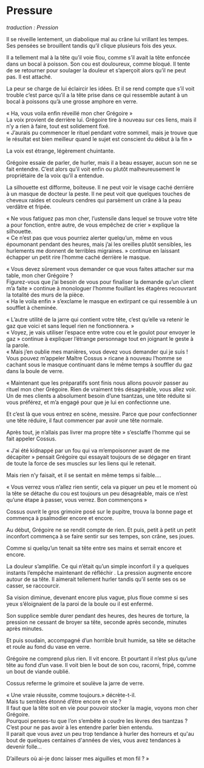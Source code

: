# Pressure

*traduction : Pression*



Il se réveille lentement, un diabolique mal au crâne lui vrillant les tempes. Ses pensées se brouillent tandis qu’il clique plusieurs fois des yeux. 

Il a tellement mal à la tête qu’il voie flou, comme s’il avait la tête enfoncée dans un bocal à poisson. Son cou est douloureux, comme bloqué. Il tente de se retourner pour soulager la douleur et s’aperçoit alors qu’il ne peut pas. Il est attaché.

La peur se charge de lui éclaircir les idées. Et il se rend compte que s’il voit trouble c’est parce qu’il a la tête prise dans ce qui ressemble autant à un bocal à poissons qu’à une grosse amphore en verre. 

« Ha, vous voila enfin réveillé mon cher Grégoire »  
La voix provient de derrière lui. Grégoire tire à nouveau sur ces liens, mais il n’y a rien à faire, tout est solidement fixé.  
« J’aurais pu commencer le rituel pendant votre sommeil, mais je trouve que le résultat est bien meilleur quand le sujet est conscient du début à la fin »  

La voix est étrange, légèrement chuintante. 

Grégoire essaie de parler, de hurler, mais il a beau essayer, aucun son ne se fait entendre. C’est alors qu’il voit enfin ou plutôt malheureusement le propriétaire de la voix qu’il a entendue. 

La silhouette est difforme, boiteuse. Il ne peut voir le visage caché derrière à un masque de docteur la peste. Il ne peut voit que quelques touches de cheveux raides et couleurs cendres qui parsèment un crâne à la peau verdâtre et fripée. 

« Ne vous fatiguez pas mon cher, l’ustensile dans lequel se trouve votre tête a pour fonction, entre autre, de vous empêchez de crier » explique la silhouette.  
« Ce n’est pas que vous pourriez alerter quelqu’un, même en vous époumonant pendant des heures, mais j’ai les oreilles plutôt sensibles, les hurlements me donnent de terribles migraines. » continue en laissant échapper un petit rire l’homme caché derrière le masque.

« Vous devez sûrement vous demander ce que vous faites attacher sur ma table, mon cher Grégoire ?   
Figurez-vous que j’ai besoin de vous pour finaliser la demande qu’un client m’a faite » continue à monologuer l’homme fouillant les étagères recouvrant la totalité des murs de la pièce.  
« Ha le voila enfin » s’exclame le masque en extirpant ce qui ressemble à un soufflet à cheminée.  

« L’autre utilité de la jarre qui contient votre tête, c’est qu’elle va retenir le gaz que voici et sans lequel rien ne fonctionnera. »  
« Voyez, je vais utiliser l’espace entre votre cou et le goulot pour envoyer le gaz » continue à expliquer l’étrange personnage tout en joignant le geste à la parole.  
« Mais j’en oublie mes manières, vous devez vous demander qui je suis ! Vous pouvez m’appeler Maître Cossus » ricane à nouveau l’homme se cachant sous le masque continuant dans le même temps à souffler du gaz dans la boule de verre.  

« Maintenant que les préparatifs sont finis nous allons pouvoir passer au rituel mon cher Grégoire. Rien de vraiment très désagréable, vous allez voir. Un de mes clients a absolument besoin d’une  tsantzas, une tête réduite si vous préférez, et m’a engagé pour que je lui en confectionne une. 

Et c’est là que vous entrez en scène, messire. Parce que pour confectionner une tête réduire, il faut commencer par avoir une tête normale. 

Après tout, je n’allais pas livrer ma propre tête » s’esclaffe l’homme qui se fait appeler Cossus. 

« J’ai été kidnappé par un fou qui va m’empoisonner avant de me décapiter » pensait Grégoire qui essayait toujours de se dégager en tirant de toute la force de ses muscles sur les liens qui le retenait. 

Mais rien n’y faisait, et il se sentait en même temps si faible….

« Vous verrez vous n’allez rien sentir, cela va piquer un peu et le moment où la tête se détache du cou est toujours un peu désagréable, mais ce n’est qu’une étape à passer, vous verrez.
Bon commençons »

Cossus ouvrit le gros grimoire posé sur le pupitre, trouva la bonne page et commença à psalmodier encore et encore. 

Au début, Grégoire ne se rendit compte de rien. Et puis, petit à petit un petit inconfort commença à se faire sentir sur ses tempes, son crâne, ses joues. 

Comme si quelqu’un tenait sa tête entre ses mains et serrait encore et encore. 

La douleur s’amplifie. Ce qui n’était qu’un simple inconfort il y a quelques instants l’empêche maintenant de réfléchir . La pression augmente encore autour de sa tête. Il aimerait tellement hurler tandis qu’il sente ses os se casser, se raccourcir. 

Sa vision diminue, devenant encore plus vague, plus floue comme si ses yeux s’éloignaient de la paroi de la boule ou il est enfermé. 

Son supplice semble durer pendant des heures, des heures de torture, la pression ne cessant de broyer sa tête, seconde après seconde, minutes après minutes. 

Et puis soudain, accompagné d’un horrible bruit humide, sa tête se détache et roule au fond du vase en verre. 

Grégoire ne comprend plus rien. Il vit encore. Et pourtant il n’est plus qu’une tête au fond d’un vase. Il voit bien le bout de son cou, racorni, fripé, comme un bout de viande oublié.

Cossus referme le grimoire et soulève la jarre de verre. 

« Une vraie réussite, comme toujours.»  décrète-t-il.   
Mais tu sembles étonné d’être encore en vie ?  
Il faut que la tête soit en vie pour pouvoir stocker la magie, voyons mon cher Grégoire.  
Pourquoi penses-tu que l’on s’embête à coudre les lèvres des  tsantzas ?  
C’est pour ne pas avoir à les entendre parler bien entendu.  
Il parait que vous avez un peu trop tendance à hurler des horreurs et qu'au bout de quelques centaines d'années de vies, vous avez tendances à devenir folle...

D’ailleurs où ai-je donc laisser mes aiguilles et mon fil ? »  

